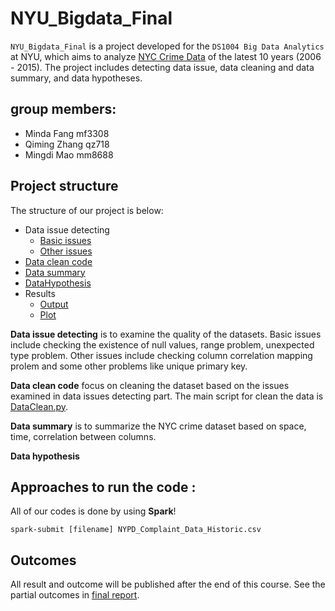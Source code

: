 # NYU_Bigdata_Final

`NYU_Bigdata_Final` is a project developed for the `DS1004 Big Data Analytics` at NYU, which aims to analyze [NYC Crime Data](https://data.cityofnewyork.us/Public-Safety/NYPD-Complaint-Data-Historic/qgea-i56i) of the latest 10 years (2006 - 2015). The project includes detecting data issue, data cleaning and data summary, and data hypotheses.
## group members:
- Minda Fang mf3308
- Qiming Zhang qz718
- Mingdi Mao mm8688

## Project structure

The structure of our project is below:

* Data issue detecting
	* [Basic issues](Data_Issue_Detecting/Basic_Issue) 
	* [Other issues](Data_Issue_Detecting/Other_Issue)
* [Data clean code](Data_Cleaning_Code)
* [Data summary](Data_Summary) 
* [DataHypothesis](DataHypothesis)
* Results
	* [Output](Results/Output)
	* [Plot](Results/plot)	 

**Data issue detecting** is to examine the quality of the datasets. Basic issues include checking the existence of null values, range problem, unexpected type problem. Other issues include checking column correlation mapping prolem and some other problems like unique primary key.

**Data clean code** focus on cleaning the dataset based on the issues examined in data issues detecting part. The main script for clean the data is [DataClean.py](Data_Issue_Detecting/DataClean.py).

**Data summary** is to summarize the NYC crime dataset based on space, time, correlation between columns.  

**Data hypothesis** 

## Approaches to run the code :
All of our codes is done by using **Spark**!

`spark-submit [filename] NYPD_Complaint_Data_Historic.csv`



## Outcomes
All result and outcome will be published after the end of this course. See the partial outcomes in [final report](FinalReport.pdf).
